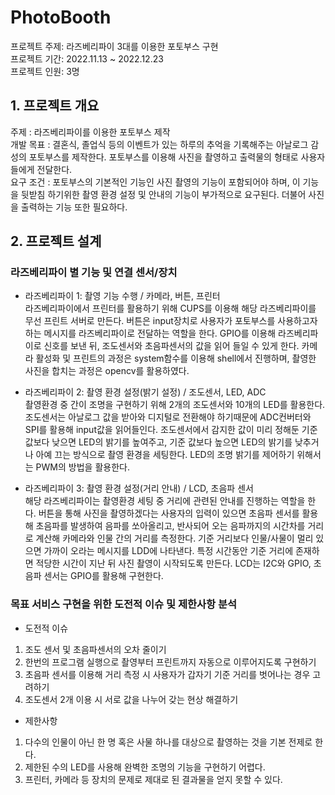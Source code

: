 # PhotoBooth  
프로젝트 주제: 라즈베리파이 3대를 이용한 포토부스 구현  
프로젝트 기간: 2022.11.13 ~ 2022.12.23  
프로젝트 인원: 3명  
  
## 1. 프로젝트 개요
주제 : 라즈베리파이를 이용한 포토부스 제작  
개발 목표 : 결혼식, 졸업식 등의 이벤트가 있는 하루의 추억을 기록해주는 아날로그 감성의 포토부스를 제작한다. 포토부스를 이용해 사진을 촬영하고 출력물의 형태로 사용자들에게 전달한다.  
요구 조건 : 포토부스의 기본적인 기능인 사진 촬영의 기능이 포함되어야 하며, 이 기능을 뒷받침 하기위한 촬영 환경 설정 및 안내의 기능이 부가적으로 요구된다. 더불어 사진을 출력하는 기능 또한 필요하다.  

## 2. 프로젝트 설계
### 라즈베리파이 별 기능 및 연결 센서/장치  
- 라즈베리파이 1: 촬영 기능 수행 / 카메라, 버튼, 프린터  
라즈베리파이에서 프린터를 활용하기 위해 CUPS를 이용해 해당 라즈베리파이를 무선 프린트 서버로 만든다. 버튼은 input장치로 사용자가 포토부스를 사용하고자 하는 메시지를 라즈베리파이로 전달하는 역할을 한다. GPIO를 이용해 라즈베리파이로 신호를 보낸 뒤, 조도센서와 초음파센서의 값을 읽어 들일 수 있게 한다. 카메라 활성화 및 프린트의 과정은 system함수를 이용해 shell에서 진행하며, 촬영한 사진을 합치는 과정은 opencv를 활용하였다.  
  
- 라즈베리파이 2: 촬영 환경 설정(밝기 설정) / 조도센서, LED, ADC  
촬영환경 중 간이 조명을 구현하기 위해 2개의 조도센서와 10개의 LED를 활용한다. 조도센서는 아날로그 값을 받아와 디지털로 전환해야 하기때문에 ADC컨버터와 SPI를 활용해 input값을 읽어들인다. 조도센서에서 감지한 값이 미리 정해둔 기준 값보다 낮으면 LED의 밝기를 높여주고, 기준 값보다 높으면 LED의 밝기를 낮추거나 아예 끄는 방식으로 촬영 환경을 세팅한다. LED의 조명 밝기를 제어하기 위해서는 PWM의 방법을 활용한다.  
  
- 라즈베리파이 3: 촬영 환경 설정(거리 안내) / LCD, 초음파 센서  
해당 라즈베리파이는 촬영환경 세팅 중 거리에 관련된 안내를 진행하는 역할을 한다. 버튼을 통해 사진을 촬영하겠다는 사용자의 입력이 있으면 초음파 센서를 활용해 초음파를 발생하여 음파를 쏘아올리고, 반사되어 오는 음파까지의 시간차를 거리로 계산해 카메라와 인물 간의 거리를 측정한다. 기준 거리보다 인물/사물이 멀리 있으면 가까이 오라는 메시지를 LDD에 나타낸다. 특정 시간동안 기준 거리에 존재하면 적당한 시간이 지난 뒤 사진 촬영이 시작되도록 만든다. LCD는 I2C와 GPIO, 초음파 센서는 GPIO를 활용해 구현한다.  
  
### 목표 서비스 구현을 위한 도전적 이슈 및 제한사항 분석
- 도전적 이슈  
1.	조도 센서 및 초음파센서의 오차 줄이기  
2.	한번의 프로그램 실행으로 촬영부터 프린트까지 자동으로 이루어지도록 구현하기  
3.	초음파 센서를 이용해 거리 측정 시 사용자가 갑자기 기준 거리를 벗어나는 경우 고려하기  
4.	조도센서 2개 이용 시 서로 값을 나누어 갖는 현상 해결하기  
  
- 제한사항  
1.	다수의 인물이 아닌 한 명 혹은 사물 하나를 대상으로 촬영하는 것을 기본 전제로 한다.  
2.	제한된 수의 LED를 사용해 완벽한 조명의 기능을 구현하기 어렵다.  
3.	프린터, 카메라 등 장치의 문제로 제대로 된 결과물을 얻지 못할 수 있다.  
  
